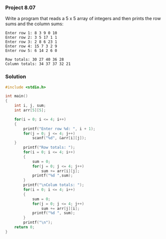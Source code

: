 ### Project 8.07
Write a program that reads a 5 x 5 array of integers and then prints the row
sums and the column sums:

```
Enter row 1: 8 3 9 0 10
Enter row 2: 3 5 17 1 1
Enter row 3: 2 8 6 23 1
Enter row 4: 15 7 3 2 9
Enter row 5: 6 14 2 6 0

Row totals: 30 27 40 36 28
Column totals: 34 37 37 32 21
```

### Solution

```c
#include <stdio.h>

int main()
{
	int i, j, sum;
	int arr[5][5];

	for(i = 0; i <= 4; i++)
	{
		printf("Enter row %d: ", i + 1);
		for(j = 0; j <= 4; j++)
			scanf("%d", &arr[i][j]);
	}	
		printf("Row totals: ");
		for(i = 0; i <= 4; i++)
		{
			sum = 0;
			for(j = 0; j <= 4; j++)
				sum += arr[i][j];
			printf("%d ",sum);
		}
		printf("\nColum totals: ");
		for(i = 0; i <= 4; i++)
		{
			sum = 0;
			for(j = 0; j <= 4; j++)
				sum += arr[j][i];
			printf("%d ", sum);
		}
		printf("\n");
	return 0;
}
```
